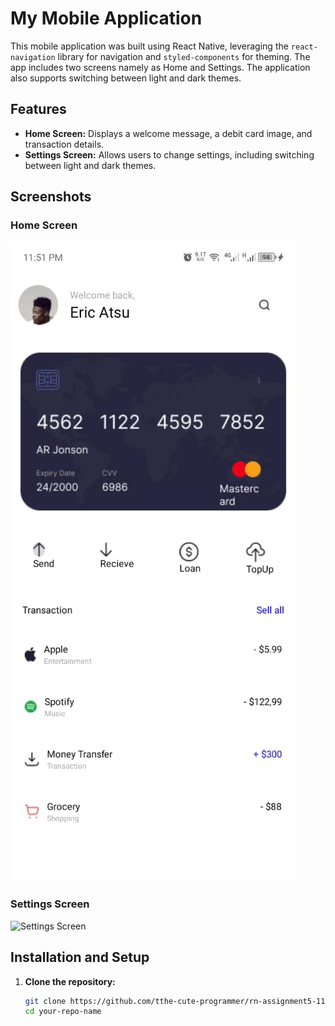 # My Mobile Application

This mobile application was built using React Native, leveraging the `react-navigation` library for navigation and `styled-components` for theming. The app includes two screens namely as Home and Settings. The application also supports switching between light and dark themes.

## Features

- **Home Screen:** Displays a welcome message, a debit card image, and transaction details.
- **Settings Screen:** Allows users to change settings, including switching between light and dark themes.

## Screenshots

### Home Screen
![Home Screen](./assignment5/src/assets/homeShot.jpg)

### Settings Screen
![Settings Screen]()

## Installation and Setup

1. **Clone the repository:**
   ```sh
   git clone https://github.com/tthe-cute-programmer/rn-assignment5-11357247.git
   cd your-repo-name
